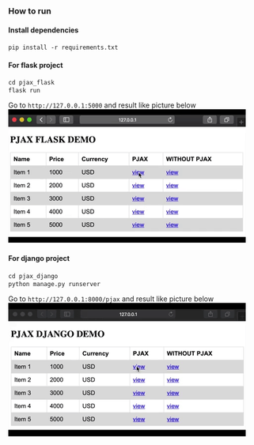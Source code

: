 ### How to run
#### Install dependencies
```
pip install -r requirements.txt
```
#### For flask project
```
cd pjax_flask
flask run
```
Go to `http://127.0.0.1:5000` and result like picture below
![alt text](images/pjax-flask-demo.gif)

#### For django project
```
cd pjax_django
python manage.py runserver 
```
Go to `http://127.0.0.1:8000/pjax` and result like picture below
![alt text](images/pjax-django-demo.gif)